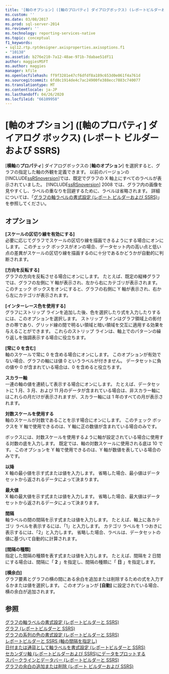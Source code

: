 ```yaml
---
title: '[軸のオプション] ([軸のプロパティ] ダイアログボックス) (レポートビルダーおよび SSRS) |Microsoft Docs'
ms.custom: ''
ms.date: 03/08/2017
ms.prod: sql-server-2014
ms.reviewer: ''
ms.technology: reporting-services-native
ms.topic: conceptual
f1_keywords:
- sql12.rtp.rptdesigner.axisproperties.axisoptions.f1
- "10138"
ms.assetid: b276e210-7a12-48ae-971b-7dabae51df11
author: maggiesMSFT
ms.author: maggies
manager: kfile
ms.openlocfilehash: ff9f3281e47cf6dfdf8a189c653d0e061f4a761d
ms.sourcegitcommit: 6fd8c1914de4c7ac24900fe388ecc7883c740077
ms.translationtype: MT
ms.contentlocale: ja-JP
ms.lasthandoff: 04/26/2020
ms.locfileid: "66109958"
---
```

# <a name="axis-properties-dialog-box-axis-options-report-builder-and-ssrs"></a>[軸のオプション] ([軸のプロパティ] ダイアログ ボックス) (レポート ビルダーおよび SSRS)
  [**横軸**の**プロパティ**] ダイアログボックスの [**軸のオプション**] を選択すると、グラフの指定した軸の外観を定義できます。 以前のバージョンの [!INCLUDE[ssRSnoversion](../includes/ssrsnoversion-md.md)]では、既定でグラフの X 軸上にすべてのラベルが表示されていました。 [!INCLUDE[ssRSnoversion](../includes/ssrsnoversion-md.md)] 2008 では、グラフ内の画像を見やすくし、ラベルの重なりを回避するために、ラベルは省略されます。 詳細については、「[グラフの軸ラベルの書式設定 &#40;レポート ビルダーおよび SSRS&#41;](report-design/formatting-axis-labels-on-a-chart-report-builder-and-ssrs.md)」を参照してください。  
  
## <a name="options"></a>オプション  
 **[スケールの区切り線を有効にする]**  
 必要に応じてグラフでスケールの区切り線を描画できるようにする場合にオンにします。 このチェック ボックスがオンの場合、データセット内の高い点と低い点の差異がスケールの区切り線を描画するのに十分であるかどうかが自動的に判断されます。  
  
 **[方向を反転する]**  
 グラフの方向を反転させる場合にオンにします。 たとえば、既定の縦棒グラフでは、グラフの左側に Y 軸が表示され、左から右にカテゴリが表示されます。 このチェック ボックスをオンにすると、グラフの右側に Y 軸が表示され、右から左にカテゴリが表示されます。  
  
 **[インターレース色を使用する]**  
 グラフにストリップ ラインを追加した後、色を選択したり式を入力したりするには、このオプションを選択します。 ストリップ ラインはグラフ領域上の影付きの帯であり、グリッド線の間で明るい領域と暗い領域を交互に適用する効果を与えることができます。 これらのストリップ ラインは、軸上でのパターンの繰り返しを強調表示する場合に役立ちます。  
  
 **[常に 0 を含む]**  
 軸のスケールで常に 0 を含める場合にオンにします。 このオプションが有効でない場合、グラフの軸には値 0 というラベルが付きません。 データセットに負の値や 0 が含まれている場合は、0 を含めると役立ちます。  
  
 **スカラー軸**  
 一連の軸の値を連続して表示する場合にオンにします。 たとえば、データセットに 1 月、3 月、および 11 月のデータが含まれている場合は、非スカラー軸にはこれらの月だけが表示されますが、スカラー軸には 1 年のすべての月が表示されます。  
  
 **対数スケールを使用する**  
 軸のスケールが対数であることを示す場合にオンにします。 このチェック ボックスを Y 軸で使用できるのは、Y 軸に正の数値が含まれている場合のみです。  
  
 ボックスには、対数スケールを使用するように軸が設定されている場合に使用する対数の底を入力します。 既定では、軸の対数スケールに使用される底は 10 です。 このオプションを Y 軸で使用できるのは、Y 軸が数値を表している場合のみです。  
  
 **以降**  
 X 軸の最小値を示す式または値を入力します。 省略した場合、最小値はデータセットから返されるデータによって決まります。  
  
 **最大値**  
 X 軸の最大値を示す式または値を入力します。 省略した場合、最大値はデータセットから返されるデータによって決まります。  
  
 **間隔**  
 軸ラベルの間の間隔を示す式または値を入力します。 たとえば、軸上に各カテゴリ ラベルを表示するには、「1」と入力します。 カテゴリ ラベルを 1 つおきに表示するには、「2」と入力します。 省略した場合、ラベルは、データセットの値に基づいて自動的に計算されます。  
  
 **[間隔の種類]**  
 指定した間隔の種類を表す式または値を入力します。 たとえば、間隔を 2 日間にする場合は、間隔に「 **2** 」を指定し、間隔の種類に「 **日** 」を指定します。  
  
 **[横余白]**  
 グラフ要素とグラフの横の間にある余白を追加または削除するための式を入力するかまたは値を選択します。 このオプションが **[自動]** に設定されている場合、横の余白が追加されます。  
  
## <a name="see-also"></a>参照  
 [グラフの軸ラベルの書式設定 &#40;レポートビルダーと SSRS&#41;](report-design/formatting-axis-labels-on-a-chart-report-builder-and-ssrs.md)   
 [グラフ &#40;レポートビルダーと SSRS&#41;](report-design/charts-report-builder-and-ssrs.md)   
 [グラフの系列の色の書式設定 &#40;レポートビルダーと SSRS&#41;](report-design/formatting-series-colors-on-a-chart-report-builder-and-ssrs.md)   
 [レポートビルダーと SSRS &#40;軸の間隔を指定し&#41;](report-design/specify-an-axis-interval-report-builder-and-ssrs.md)   
 [日付または通貨として軸ラベルを書式設定 &#40;レポートビルダーと SSRS&#41;](report-design/format-axis-labels-as-dates-or-currencies-report-builder-and-ssrs.md)   
 [セカンダリ軸 &#40;レポートビルダーおよび SSRS&#41;にデータをプロットする](report-design/plot-data-on-a-secondary-axis-report-builder-and-ssrs.md)   
 [スパークラインとデータバー &#40;レポートビルダーと SSRS&#41;](report-design/sparklines-and-data-bars-report-builder-and-ssrs.md)   
 [グラフの余白の追加または削除 &#40;レポート ビルダーおよび SSRS&#41;](report-design/add-or-remove-margins-from-a-chart-report-builder-and-ssrs.md)  
  
  
